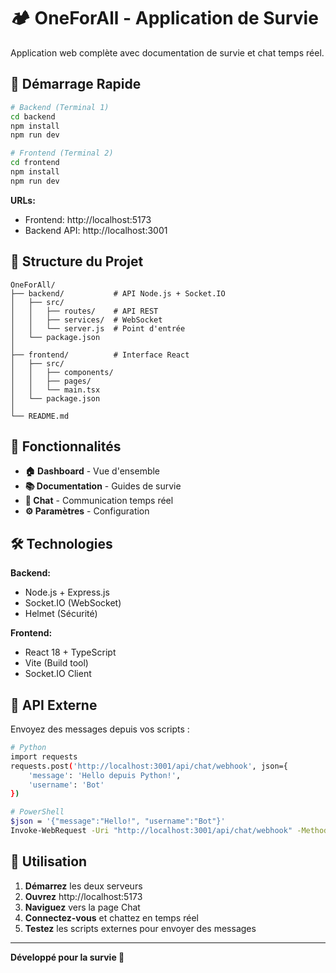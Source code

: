 # 🏕️ OneForAll - Application de Survie

Application web complète avec documentation de survie et chat temps réel.

## 🚀 Démarrage Rapide

```bash
# Backend (Terminal 1)
cd backend
npm install
npm run dev

# Frontend (Terminal 2)  
cd frontend
npm install
npm run dev
```

**URLs:**
- Frontend: http://localhost:5173
- Backend API: http://localhost:3001

## 📁 Structure du Projet

```
OneForAll/
├── backend/           # API Node.js + Socket.IO
│   ├── src/
│   │   ├── routes/    # API REST
│   │   ├── services/  # WebSocket
│   │   └── server.js  # Point d'entrée
│   └── package.json
│
├── frontend/          # Interface React
│   ├── src/
│   │   ├── components/
│   │   ├── pages/
│   │   └── main.tsx
│   └── package.json
│
└── README.md
```

## 🎨 Fonctionnalités

- **🏠 Dashboard** - Vue d'ensemble
- **📚 Documentation** - Guides de survie
- **💬 Chat** - Communication temps réel  
- **⚙️ Paramètres** - Configuration

## 🛠️ Technologies

**Backend:**
- Node.js + Express.js
- Socket.IO (WebSocket)
- Helmet (Sécurité)

**Frontend:**
- React 18 + TypeScript
- Vite (Build tool)
- Socket.IO Client

## 📡 API Externe

Envoyez des messages depuis vos scripts :

```bash
# Python
import requests
requests.post('http://localhost:3001/api/chat/webhook', json={
    'message': 'Hello depuis Python!',
    'username': 'Bot'
})

# PowerShell
$json = '{"message":"Hello!", "username":"Bot"}'
Invoke-WebRequest -Uri "http://localhost:3001/api/chat/webhook" -Method POST -Body $json -ContentType "application/json"
```

## 🎯 Utilisation

1. **Démarrez** les deux serveurs
2. **Ouvrez** http://localhost:5173
3. **Naviguez** vers la page Chat
4. **Connectez-vous** et chattez en temps réel
5. **Testez** les scripts externes pour envoyer des messages

---

**Développé pour la survie 🌱**